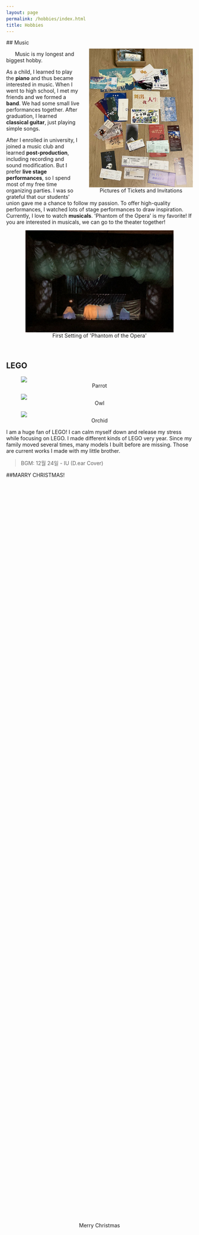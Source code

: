 ```yaml
---
layout: page
permalink: /hobbies/index.html
title: Hobbies
---
```

<audio autoplay loop hidden>
  <source src="/audio/12.24.MP3" type="audio/mp3">
  Your browser does not support the audio element.
</audio>
## Music
<body>
   <figure style="text-align: center; float: right; margin: 25px 0 10px 25px;">
    <img src="/images/tickets.jpg" width="280" style="display: block;">
    <figcaption>Pictures of Tickets and Invitations</figcaption>
  </figure>
</body>

&nbsp;&nbsp;&nbsp;&nbsp;&nbsp;&nbsp;Music is my longest and biggest hobby. <br>

As a child, I learned to play the **piano** and thus became interested in music. When I went to high school, I met my friends and we formed a **band**. We had some small live performances together. After graduation, I learned **classical guitar**, just playing simple songs.

After I enrolled in university, I joined a music club and learned **post-production**, including recording and sound modification. But I prefer **live stage performances**, so I spend most of my free time organizing parties. I was so grateful that our students' union gave me a chance to follow my passion. To offer high-quality performances, I watched lots of stage performances to draw inspiration. Currently, I love to watch **musicals**. 'Phantom of the Opera' is my favorite! If you are interested in musicals, we can go to the theater together!


<body>
   <figure style="text-align: center;">
    <img src="/images/phantom.jpg" width="400" style="display: block; margin: 0 auto;">
    <figcaption>First Setting of 'Phantom of the Opera'</figcaption>
  </figure>
</body>

<br>

## LEGO

<body>
   <div class="third" style="text-align: center;">
      <figure style="flex: 1;">
         <img src="/images/parrot.jpg" style="display: block; margin: 0 auto;">
         <figcaption>Parrot</figcaption>
      </figure>
      <figure style="flex: 1;">
         <img src="/images/owl.jpg" style="display: block; margin: 0 auto;">
         <figcaption>Owl</figcaption>
      </figure>
      <figure style="flex: 1;">
         <img src="/images/flower.jpg" style="display: block; margin: 0 auto;">
         <figcaption>Orchid</figcaption>
      </figure>
   </div>
</body>

I am a huge fan of LEGO! I can calm myself down and release my stress while focusing on LEGO. I made different kinds of LEGO very year. Since my family moved several times, many models I built before are missing. Those are current works I made with my little brother.

> BGM: 12월 24일 - IU (D.ear Cover)

##MARRY CHRISTMAS!
<html lang="en">
<head>
  <meta charset="UTF-8">
  <meta name="viewport" content="width=device-width, initial-scale=1.0">
  <title>Center Text</title>
  <style>
    /* Styles for the container row */
    .row {
      display: flex;
      justify-content: center; /* Centers content horizontally */
      align-items: center; /* Centers content vertically (optional) */
      height: 100vh; /* Makes the container take up the full height of the viewport */
    }

    /* Styles for the text */
    .text {
      font-size: 3rem; /* Make the text larger */
      font-weight: bold;
      color: red; /* Change the color to red (optional) */
    }
  </style>
</head>
<body>

  <div class="row">
    <div class="text">
      Merry Christmas
    </div>
  </div>

</body>
</html>
